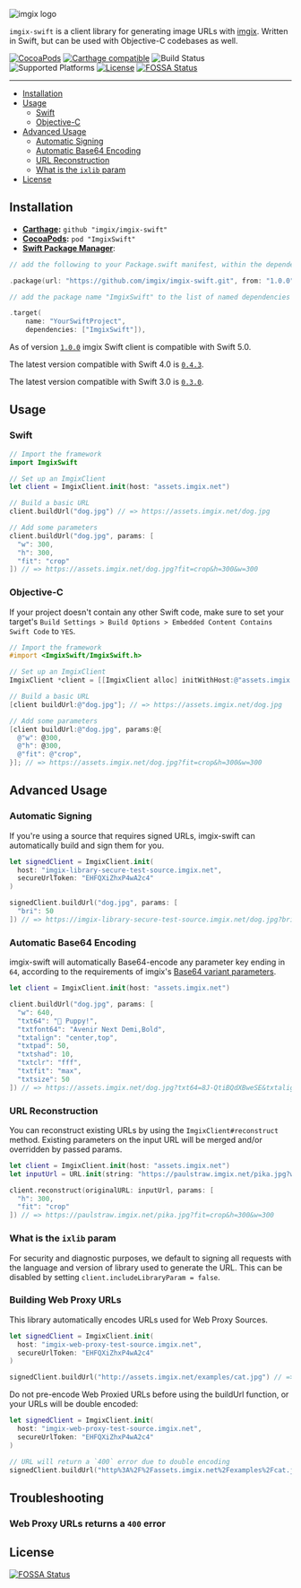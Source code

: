 <!-- ix-docs-ignore -->
![imgix logo](https://assets.imgix.net/sdk-imgix-logo.svg)

`imgix-swift` is a client library for generating image URLs with [imgix](https://www.imgix.com/). Written in Swift, but can be used with Objective-C codebases as well.

[![CocoaPods](https://img.shields.io/cocoapods/v/ImgixSwift.svg)](https://cocoapods.org/pods/ImgixSwift)
[![Carthage compatible](https://img.shields.io/badge/Carthage-compatible-4BC51D.svg?style=flat)](https://github.com/Carthage/Carthage)
![Build Status](https://img.shields.io/circleci/build/github/imgix/imgix-swift)
![Supported Platforms](https://img.shields.io/cocoapods/p/ImgixSwift.svg)
[![License](https://img.shields.io/github/license/imgix/imgix-swift)](https://github.com/imgix/imgix-swift/blob/main/LICENSE.md)
[![FOSSA Status](https://app.fossa.com/api/projects/git%2Bgithub.com%2Fimgix%2Fimgix-swift.svg?type=shield)](https://app.fossa.com/projects/git%2Bgithub.com%2Fimgix%2Fimgix-swift?ref=badge_shield)

---
<!-- /ix-docs-ignore -->

- [Installation](#installation)
- [Usage](#usage)
    * [Swift](#swift)
    * [Objective-C](#objective-c)
- [Advanced Usage](#advanced-usage)
    * [Automatic Signing](#automatic-signing)
    * [Automatic Base64 Encoding](#automatic-base64-encoding)
    * [URL Reconstruction](#url-reconstruction)
    * [What is the `ixlib` param](#what-is-the-ixlib-param)
- [License](#license)

## Installation

- **[Carthage](https://github.com/carthage/carthage):** `github "imgix/imgix-swift"`
- **[CocoaPods](https://github.com/cocoapods/cocoapods):** `pod "ImgixSwift"`
- **[Swift Package Manager](https://github.com/apple/swift-package-manager)**:

```swift
// add the following to your Package.swift manifest, within the dependencies array

.package(url: "https://github.com/imgix/imgix-swift.git", from: "1.0.0")

// add the package name "ImgixSwift" to the list of named dependencies in your project target

.target(
    name: "YourSwiftProject",
    dependencies: ["ImgixSwift"]),
```

As of version [`1.0.0`](https://github.com/imgix/imgix-swift/releases/tag/1.0.0) imgix Swift client is compatible with Swift 5.0.

The latest version compatible with Swift 4.0 is [`0.4.3`](https://github.com/imgix/imgix-swift/releases/tag/0.4.3).

The latest version compatible with Swift 3.0 is [`0.3.0`](https://github.com/imgix/imgix-swift/releases/tag/0.3.0).

## Usage

### Swift

``` swift
// Import the framework
import ImgixSwift

// Set up an ImgixClient
let client = ImgixClient.init(host: "assets.imgix.net")

// Build a basic URL
client.buildUrl("dog.jpg") // => https://assets.imgix.net/dog.jpg

// Add some parameters
client.buildUrl("dog.jpg", params: [
  "w": 300,
  "h": 300,
  "fit": "crop"
]) // => https://assets.imgix.net/dog.jpg?fit=crop&h=300&w=300
```

### Objective-C

If your project doesn't contain any other Swift code, make sure to set your target's `Build Settings > Build Options > Embedded Content Contains Swift Code` to `YES`.

``` objective-c
// Import the framework
#import <ImgixSwift/ImgixSwift.h>

// Set up an ImgixClient
ImgixClient *client = [[ImgixClient alloc] initWithHost:@"assets.imgix.net"];

// Build a basic URL
[client buildUrl:@"dog.jpg"]; // => https://assets.imgix.net/dog.jpg

// Add some parameters
[client buildUrl:@"dog.jpg", params:@{
  @"w": @300,
  @"h": @300,
  @"fit": @"crop",
}]; // => https://assets.imgix.net/dog.jpg?fit=crop&h=300&w=300
```

## Advanced Usage

### Automatic Signing

If you're using a source that requires signed URLs, imgix-swift can automatically build and sign them for you.

``` swift
let signedClient = ImgixClient.init(
  host: "imgix-library-secure-test-source.imgix.net",
  secureUrlToken: "EHFQXiZhxP4wA2c4"
)

signedClient.buildUrl("dog.jpg", params: [
  "bri": 50
]) // => https://imgix-library-secure-test-source.imgix.net/dog.jpg?bri=50&s=3b293930d9c288fb788657fd9ed8164f
```

### Automatic Base64 Encoding

imgix-swift will automatically Base64-encode any parameter key ending in `64`, according to the requirements of imgix's [Base64 variant parameters](https://docs.imgix.com/apis/url#base64-variants).

``` swift
let client = ImgixClient.init(host: "assets.imgix.net")

client.buildUrl("dog.jpg", params: [
  "w": 640,
  "txt64": "🐶 Puppy!",
  "txtfont64": "Avenir Next Demi,Bold",
  "txtalign": "center,top",
  "txtpad": 50,
  "txtshad": 10,
  "txtclr": "fff",
  "txtfit": "max",
  "txtsize": 50
]) // => https://assets.imgix.net/dog.jpg?txt64=8J-QtiBQdXBweSE&txtalign=center%2Ctop&txtclr=fff&txtfit=max&txtfont64=QXZlbmlyIE5leHQgRGVtaSxCb2xk&txtpad=50&txtshad=10&txtsize=50&w=640
```

### URL Reconstruction

You can reconstruct existing URLs by using the `ImgixClient#reconstruct` method. Existing parameters on the input URL will be merged and/or overridden by passed params.

``` swift
let client = ImgixClient.init(host: "assets.imgix.net")
let inputUrl = URL.init(string: "https://paulstraw.imgix.net/pika.jpg?w=300")!

client.reconstruct(originalURL: inputUrl, params: [
  "h": 300,
  "fit": "crop"
]) // => https://paulstraw.imgix.net/pika.jpg?fit=crop&h=300&w=300
```

### What is the `ixlib` param

For security and diagnostic purposes, we default to signing all requests with the language and version of library used to generate the URL. This can be disabled by setting `client.includeLibraryParam = false`.

### Building Web Proxy URLs

This library automatically encodes URLs used for Web Proxy Sources.

``` swift
let signedClient = ImgixClient.init(
  host: "imgix-web-proxy-test-source.imgix.net",
  secureUrlToken: "EHFQXiZhxP4wA2c4"
)

signedClient.buildUrl("http://assets.imgix.net/examples/cat.jpg") // => https://imgix-library-secure-test-source.imgix.net/http%3A%2F%2Fassets.imgix.net%2Fexamples%2Fcat.jpg?s=5751ef13a5ca325fab9c4038b080cd80
```

Do not pre-encode Web Proxied URLs before using the buildUrl function, or your URLs will be double encoded:

``` swift
let signedClient = ImgixClient.init(
  host: "imgix-web-proxy-test-source.imgix.net",
  secureUrlToken: "EHFQXiZhxP4wA2c4"
)

// URL will return a `400` error due to double encoding
signedClient.buildUrl("http%3A%2F%2Fassets.imgix.net%2Fexamples%2Fcat.jpg") // => https://imgix-library-secure-test-source.imgix.net/http%253A%252F%252Fassets.imgix.net%252Fexamples%252Fcat.jpg?s=5751ef13a5ca325fab9c4038b080cd80
```

## Troubleshooting

### Web Proxy URLs returns a `400` error



## License
[![FOSSA Status](https://app.fossa.com/api/projects/git%2Bgithub.com%2Fimgix%2Fimgix-swift.svg?type=large)](https://app.fossa.com/projects/git%2Bgithub.com%2Fimgix%2Fimgix-swift?ref=badge_large)

